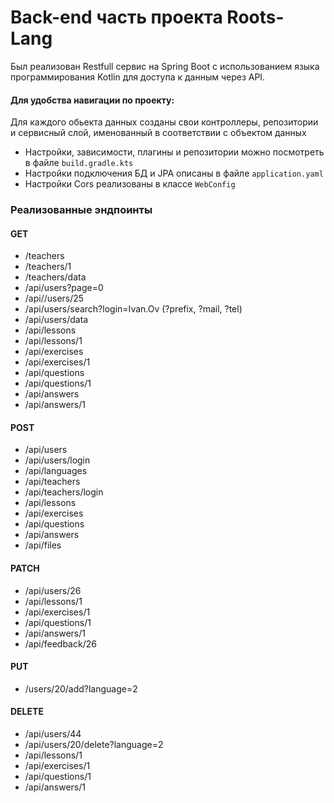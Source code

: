 # Back-end часть проекта Roots-Lang

Был реализован Restfull сервис на Spring Boot с использованием языка программирования Kotlin
для доступа к данным через API.

#### Для удобства навигации по проекту:

Для каждого обьекта данных созданы свои контроллеры, репозитории и сервисный слой, именованный в соответствии с объектом
данных

* Настройки, зависимости, плагины и репозитории можно посмотреть в файле `build.gradle.kts`
* Настройки подключения БД и JPA описаны в файле `application.yaml`
* Настройки Cors реализованы в классе `WebConfig`

### Реализованные эндпоинты

#### GET

* /teachers
* /teachers/1
* /teachers/data
* /api/users?page=0
* /api//users/25
* /api/users/search?login=Ivan.Ov (?prefix, ?mail, ?tel)
* /api/users/data
* /api/lessons
* /api/lessons/1
* /api/exercises
* /api/exercises/1
* /api/questions
* /api/questions/1
* /api/answers
* /api/answers/1

#### POST

* /api/users
* /api/users/login
* /api/languages
* /api/teachers
* /api/teachers/login
* /api/lessons
* /api/exercises
* /api/questions
* /api/answers
* /api/files

#### PATCH

* /api/users/26
* /api/lessons/1
* /api/exercises/1
* /api/questions/1
* /api/answers/1
* /api/feedback/26

#### PUT

* /users/20/add?language=2

#### DELETE

* /api/users/44
* /api/users/20/delete?language=2
* /api/lessons/1
* /api/exercises/1
* /api/questions/1
* /api/answers/1

